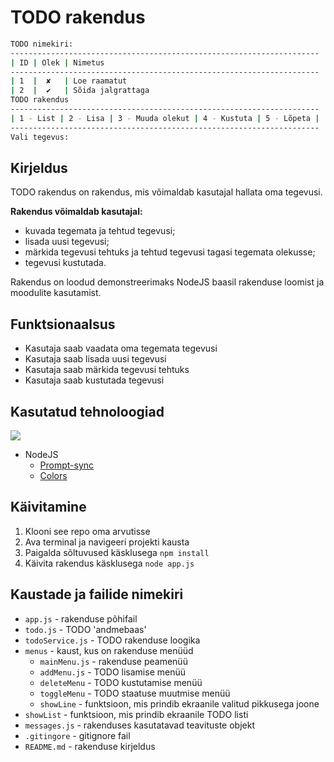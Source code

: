 # TODO rakendus

```bash
TODO nimekiri:
---------------------------------------------------------------------
| ID | Olek | Nimetus
---------------------------------------------------------------------
| 1  |  ✘   | Loe raamatut
| 2  |  ✔   | Sõida jalgrattaga
TODO rakendus
---------------------------------------------------------------------
| 1 - List | 2 - Lisa | 3 - Muuda olekut | 4 - Kustuta | 5 - Lõpeta |
---------------------------------------------------------------------
Vali tegevus:
```

## Kirjeldus

TODO rakendus on rakendus, mis võimaldab kasutajal hallata oma tegevusi.

**Rakendus võimaldab kasutajal:**

- kuvada tegemata ja tehtud tegevusi;
- lisada uusi tegevusi;
- märkida tegevusi tehtuks ja tehtud tegevusi tagasi tegemata olekusse;
- tegevusi kustutada.

Rakendus on loodud demonstreerimaks NodeJS baasil rakenduse loomist ja moodulite kasutamist.

## Funktsionaalsus

- Kasutaja saab vaadata oma tegemata tegevusi
- Kasutaja saab lisada uusi tegevusi
- Kasutaja saab märkida tegevusi tehtuks
- Kasutaja saab kustutada tegevusi

## Kasutatud tehnoloogiad

<p align="left">
  <a href="https://skillicons.dev">
    <img src="https://skillicons.dev/icons?i=js,nodejs,npm,vscode,md,git,github" />
  </a>
</p>

- NodeJS
  - [Prompt-sync](https://www.npmjs.com/package/prompt-sync)
  - [Colors](https://www.npmjs.com/package/colors)

## Käivitamine

1. Klooni see repo oma arvutisse
2. Ava terminal ja navigeeri projekti kausta
3. Paigalda sõltuvused käsklusega `npm install`
4. Käivita rakendus käsklusega `node app.js`

## Kaustade ja failide nimekiri

- `app.js` - rakenduse põhifail
- `todo.js` - TODO 'andmebaas'
- `todoService.js` - TODO rakenduse loogika
- `menus` - kaust, kus on rakenduse menüüd
  - `mainMenu.js` - rakenduse peamenüü
  - `addMenu.js` - TODO lisamise menüü
  - `deleteMenu` - TODO kustutamise menüü
  - `toggleMenu` - TODO staatuse muutmise menüü
  - `showLine` - funktsioon, mis prindib ekraanile valitud pikkusega joone
- `showList` - funktsioon, mis prindib ekraanile TODO listi
- `messages.js` - rakenduses kasutatavad teavituste objekt
- `.gitingore` - gitignore fail
- `README.md` - rakenduse kirjeldus
